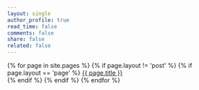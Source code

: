 ```yaml
---
layout: single
author_profile: true
read_time: false
comments: false
share: false
related: false
---
```


<div class="entries-{{ entries_layout }}">
{% for page in site.pages %}
  {% if page.layout != 'post' %}  
    {% if page.layout == 'page' %}  
      <a href="{{ page.url }}">{{ page.title }}</a><br>
    {% endif %}
  {% endif %}
{% endfor %}
</div>

